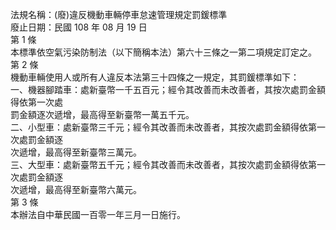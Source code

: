 法規名稱：(廢)違反機動車輛停車怠速管理規定罰鍰標準  
廢止日期：民國 108 年 08 月 19 日  
第 1 條  
本標準依空氣污染防制法（以下簡稱本法）第六十三條之一第二項規定訂定之。  
第 2 條  
機動車輛使用人或所有人違反本法第三十四條之一規定，其罰鍰標準如下：  
一、機器腳踏車：處新臺幣一千五百元；經令其改善而未改善者，其按次處罰金額得依第一次處  
罰金額逐次遞增，最高得至新臺幣一萬五千元。  
二、小型車：處新臺幣三千元；經令其改善而未改善者，其按次處罰金額得依第一次處罰金額逐  
次遞增，最高得至新臺幣三萬元。  
三、大型車：處新臺幣五千元；經令其改善而未改善者，其按次處罰金額得依第一次處罰金額逐  
次遞增，最高得至新臺幣六萬元。  
第 3 條  
本辦法自中華民國一百零一年三月一日施行。  


